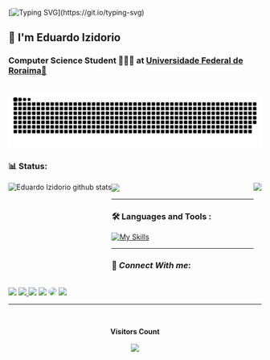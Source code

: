 [![Typing SVG](https://readme-typing-svg.herokuapp.com/?font=Satisfy=&size=49&duration=5000&pause=400&color=62C1EB&size=49&center=true&vCenter=true&width=1500&lines=Hello,+I'm+Eduardo+Izidorio;But+you+can+call+me+as+Kira+😎;I'm+22+years+old+😝;I+Love+Music+🎸+🎙️+🎶;I+Love+Sports+🏐;I+Love+Games+🎮+💜;Be+Welcome!)](https://git.io/typing-svg) 

<h2 align="left">👑 I'm Eduardo Izidorio </h2>
<h3 align="left"> Computer Science Student 👨🏽‍💻 at <a href="https://ufrr.br/">Universidade Federal de Roraima📍</a></h3>
<br>

<picture>
  <source media="(prefers-color-scheme: dark)" srcset="https://raw.githubusercontent.com/platane/platane/output/github-contribution-grid-snake-dark.svg">
  <source media="(prefers-color-scheme: light)" srcset="https://raw.githubusercontent.com/platane/platane/output/github-contribution-grid-snake.svg">
  <img alt="github contribution grid snake animation" src="https://raw.githubusercontent.com/platane/platane/output/github-contribution-grid-snake.svg">
</picture>

<!--<div>
<p align="center">
  <img src="https://github.com/EhoKira/EhoKira/blob/output/github-contribution-grid-snake.svg">
</p>
<div> -->

<!--<p align="center">
  <img align="center" width="200" height="180" src="https://cdn.discordapp.com/attachments/701952071934541824/1104786226831179916/unknown-removebg-preview.png" />
</p>-->

### 📊 Status:
<div>  
  <img height="160em" align="right" src="https://cdn.discordapp.com/attachments/701952071934541824/1104786226831179916/unknown-removebg-preview.png" />
  <img height="160em" align="left" src="https://github-readme-stats.vercel.app/api?username=EhoKira&show_icons=true&theme=tokyonight" alt="Eduardo Izidorio github stats" />
  <img height="160em" align="center" src="https://github-readme-stats.vercel.app/api/top-langs/?username=EhoKira&layout=compact&langs_count=7&theme=tokyonight"/>
<div>
  
<!-- <p align="center">
  <img src="https://github-profile-trophy.vercel.app/?username=EhoKira&show_icons=true&theme=tokyonight&no-bg=true&column=3&margin-w=15&margin-h=15" />
</p> -->

---
### :hammer_and_wrench: Languages and Tools :

[![My Skills](https://skillicons.dev/icons?i=python,html,css,java,blender,c,github,cs,vscode,cpp,git,linkedin)](https://skillicons.dev)

---

### 📲 _Connect With me_:
<p align="left" style="display_block"><br>
  <a href="https://twitter.com/EhoKira/" target="_blank"><img src="https://img.shields.io/badge/Twitter-00acee?style=for-the-badge&logo=twitter&logoColor=white" target="_blank"></a>  
  <a href="https://www.instagram.com/ehokira/" target="_blank"><img src="https://img.shields.io/badge/-Instagram-%23E4405F?style=for-the-badge&logo=instagram&logoColor=white"</a>
  <a href="https://www.twitch.tv/ehokira" target="_blank"><img src="https://img.shields.io/badge/Twitch-9146FF?style=for-the-badge&logo=twitch&logoColor=white" target="_blank"></a>
  <a href ="mailto:cmp.1a.eduardo57izidorio@gmail.com"> <img src="https://img.shields.io/badge/-Gmail-%23333?style=for-the-badge&logo=gmail&logoColor=white" target="_blank"></a>
  <a href="https://www.linkedin.com/in/EduardoIzidorio/" target="_blank"><img src="https://img.shields.io/badge/-LinkedIn-%230077B5?style=for-the-badge&logo=linkedin&logoColor=white" style="border-radius: 30px" target="_blank"></a> 
  <a href="https://discord.gg/zcneCwuUkD" target="blank"><img src="https://img.shields.io/badge/-Discord-7289da?style=for-the-badge&logo=discord&logoColor=white"></a> 
<br>
</p>

---
<div align="center">
<br><p align="center"><b>Visitors Count</b></p>  
<p align="center"><img align="center" src="https://profile-counter.glitch.me/{EhoKira}/count.svg" /></p> 
<br>
</div>

